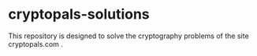 # cryptopals-solutions
This repository is designed to solve the cryptography problems of the site cryptopals.com .
